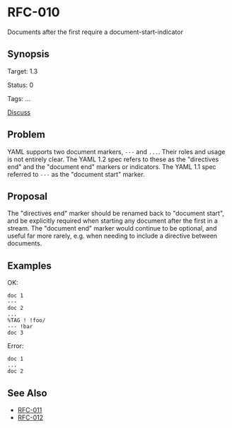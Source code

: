RFC-010
=======

Documents after the first require a document-start-indicator

## Synopsis

Target: 1.3

Status: 0

Tags: ...

[Discuss](../../issues/0)

## Problem

YAML supports two document markers, `---` and `...`.
Their roles and usage is not entirely clear.
The YAML 1.2 spec refers to these as the "directives end" and the "document end" markers or indicators.
The YAML 1.1 spec referred to `---` as the "document start" marker.

## Proposal

The "directives end" marker should be renamed back to "document start", and be explicitly required when starting any document after the first in a stream.
The "document end" marker would continue to be optional, and useful far more rarely, e.g. when needing to include a directive between documents.

## Examples

OK:
```
doc 1
---
doc 2
...
%TAG ! !foo/
--- !bar
doc 3
```

Error:
```
doc 1
...
doc 2
```

## See Also

* [RFC-011](RFC-011.md)
* [RFC-012](RFC-012.md)
